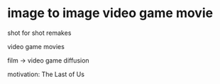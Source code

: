 # image to image video game movie

shot for shot remakes

video game movies

film -> video game diffusion

motivation: The Last of Us
